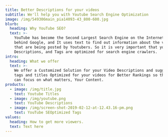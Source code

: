 ```yaml
---
title: Better Descriptions for your videos
subtitle: We'll help you with Youtube Search Engine Optimization
image: /img/549306main_pia14093-43_800-600.jpg
blurb:
  heading: Why YouTube SEO?
  text: >-
    YouTube has become the Second Largest Search Engine on the Internet just
    behind Google, and It uses text to find out information about the videos
    that are being posted by Youtubers. So it is very important that your Title,
    Descriptions, and Tags are optimized for search engine crawlers.
intro:
  heading: What we offer
  text: >-
    We offer a Customized Solution for your Video Descriptions and suggest video
    tags and titles Optimized for your videos for Better Rankings so that you
    can focus on what matters, Your Content.
products:
  - image: /img/title.jpg
    text: Youtube Titles
  - image: /img/youtube.png
    text: YouTube Descriptions
  - image: /img/screen-shot-2019-02-12-at-12.43.16-pm.png
    text: YouTube SEOptimized Tags
values:
  heading: How to get more viewers.
  text: Text here
---
```


